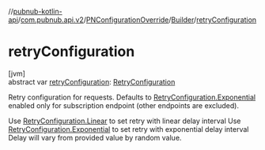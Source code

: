 //[pubnub-kotlin-api](../../../../index.md)/[com.pubnub.api.v2](../../index.md)/[PNConfigurationOverride](../index.md)/[Builder](index.md)/[retryConfiguration](retry-configuration.md)

# retryConfiguration

[jvm]\
abstract var [retryConfiguration](retry-configuration.md): [RetryConfiguration](../../../com.pubnub.api.retry/-retry-configuration/index.md)

Retry configuration for requests. Defaults to [RetryConfiguration.Exponential](../../../com.pubnub.api.retry/-retry-configuration/-exponential/index.md) enabled only for subscription endpoint (other endpoints are excluded).

Use [RetryConfiguration.Linear](../../../com.pubnub.api.retry/-retry-configuration/-linear/index.md) to set retry with linear delay interval Use [RetryConfiguration.Exponential](../../../com.pubnub.api.retry/-retry-configuration/-exponential/index.md) to set retry with exponential delay interval Delay will vary from provided value by random value.
